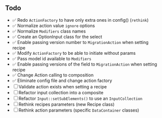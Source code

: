 ## Todo

- ✅ Redo `ActionFactory` to have only extra ones in config() (`rethink`)
- ✅ Normalize action value `ignore` options
- ✅ Normalize `Modifiers` class names
- ✅ Create an OptionInput class for the select
- ✅ Enable passing version number to `MigrationAction` when setting recipe
- ✅ Modify `ActionFactory` to be able to initiate without params
- ✅ Pass model id available to `Modifiers`
- ✅ Enable passing versions of the field to `MigrationAction` when setting recipe
- ✅ Change Action calling to composition
- ✅ Eliminate config file and change action factory
- ☐ Validate action exists when setting a recipe
- ☐ Refactor input collection into a composite
- ☐ Refactor `Input::setSubElements()` to use an `InputCollection`
- ☐ Rethink recipes parameters (new Recipe class)
- ☐ Rethink action parameters (specific `DataContainer` classes)
